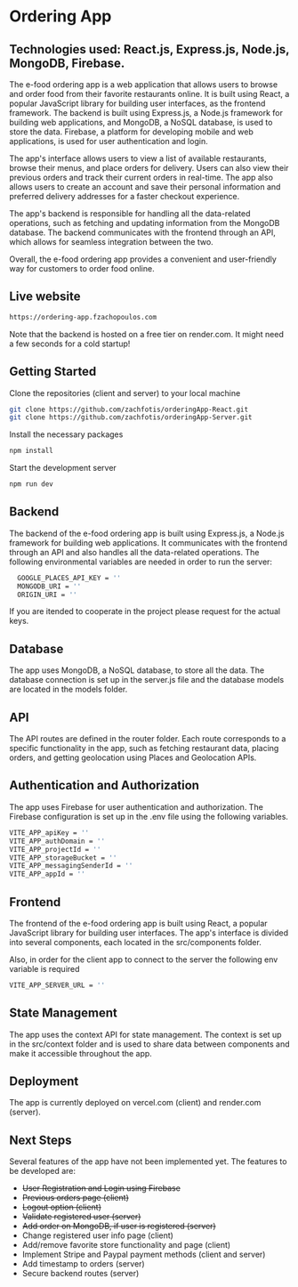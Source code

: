 # Ordering App

## Technologies used: React.js, Express.js, Node.js, MongoDB, Firebase.

The e-food ordering app is a web application that allows users to browse and order food from their favorite restaurants online.
It is built using React, a popular JavaScript library for building user interfaces, as the frontend framework.
The backend is built using Express.js, a Node.js framework for building web applications, and MongoDB, a NoSQL database, is used to store the data.
Firebase, a platform for developing mobile and web applications, is used for user authentication and login.

The app's interface allows users to view a list of available restaurants, browse their menus, and place orders for delivery.
Users can also view their previous orders and track their current orders in real-time.
The app also allows users to create an account and save their personal information and preferred delivery addresses for a faster checkout experience.

The app's backend is responsible for handling all the data-related operations, such as fetching and updating information from the MongoDB database.
The backend communicates with the frontend through an API, which allows for seamless integration between the two.

Overall, the e-food ordering app provides a convenient and user-friendly way for customers to order food online.

## Live website

```bash
https://ordering-app.fzachopoulos.com
```

Note that the backend is hosted on a free tier on render.com. It might need a few seconds for a cold startup!

## Getting Started

Clone the repositories (client and server) to your local machine

```bash
git clone https://github.com/zachfotis/orderingApp-React.git
git clone https://github.com/zachfotis/orderingApp-Server.git
```

Install the necessary packages

```bash
npm install
```

Start the development server

```bash
npm run dev
```

## Backend

The backend of the e-food ordering app is built using Express.js, a Node.js framework for building web applications. It communicates with the frontend through an API and also handles all the data-related operations. The following environmental variables are needed in order to run the server:

```bash
  GOOGLE_PLACES_API_KEY = ''
  MONGODB_URI = ''
  ORIGIN_URI = ''
```

If you are itended to cooperate in the project please request for the actual keys.

## Database

The app uses MongoDB, a NoSQL database, to store all the data. The database connection is set up in the server.js file and the database models are located in the models folder.

## API

The API routes are defined in the router folder. Each route corresponds to a specific functionality in the app, such as fetching restaurant data, placing orders, and getting geolocation using Places and Geolocation APIs.

## Authentication and Authorization

The app uses Firebase for user authentication and authorization. The Firebase configuration is set up in the .env file using the following variables.

```bash
VITE_APP_apiKey = ''
VITE_APP_authDomain = ''
VITE_APP_projectId = ''
VITE_APP_storageBucket = ''
VITE_APP_messagingSenderId = ''
VITE_APP_appId = ''
```

## Frontend

The frontend of the e-food ordering app is built using React, a popular JavaScript library for building user interfaces. The app's interface is divided into several components, each located in the src/components folder.

Also, in order for the client app to connect to the server the following env variable is required

```bash
VITE_APP_SERVER_URL = ''
```

## State Management

The app uses the context API for state management. The context is set up in the src/context folder and is used to share data between components and make it accessible throughout the app.

## Deployment

The app is currently deployed on vercel.com (client) and render.com (server).

## Next Steps

Several features of the app have not been implemented yet. The features to be developed are:

- ~~User Registration and Login using Firebase~~
- ~~Previous orders page (client)~~
- ~~Logout option (client)~~
- ~~Validate registered user (server)~~
- ~~Add order on MongoDB, if user is registered (server)~~
- Change registered user info page (client)
- Add/remove favorite store functionality and page (client)
- Implement Stripe and Paypal payment methods (client and server)
- Add timestamp to orders (server)
- Secure backend routes (server)

